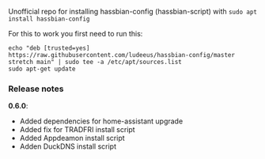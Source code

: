 Unofficial repo for installing hassbian-config (hassbian-script) with `sudo apt install hassbian-config`
  
For this to work you first need to run this:
```
echo "deb [trusted=yes] https://raw.githubusercontent.com/ludeeus/hassbian-config/master stretch main" | sudo tee -a /etc/apt/sources.list
sudo apt-get update
```
### Release notes
**0.6.0**:  
- Added dependencies for home-assistant upgrade  
- Added fix for TRADFRI install script  
- Added Appdeamon install script  
- Adden DuckDNS install script  
  
  
  
  
